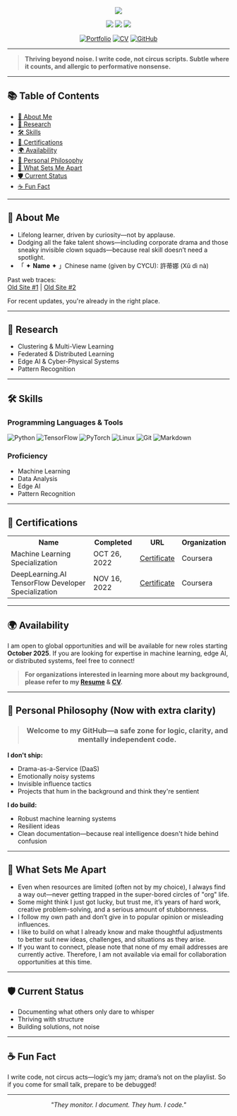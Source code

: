 <p align="center">
  <img src="https://readme-typing-svg.herokuapp.com/?color=0F6351&random=false&width=435&lines=Hi%20there!;%20I%20am%20Kristina%20P.%20Sinaga&center=true&size=27">
</p>

<p align="center">
  <img src="https://img.shields.io/badge/Machine%20Learning-Expert-green" />
  <img src="https://img.shields.io/badge/Edge%20AI-Enthusiast-blue" />
  <img src="https://img.shields.io/badge/Status-Documenting-informational" />
</p>

<p align="center">
  <a href="https://kristinap09.github.io/pdf/cv/index.html"><img src="https://img.shields.io/badge/Portfolio-0A0A0A?style=for-the-badge&logo=dev.to&logoColor=white" alt="Portfolio"></a>
  <a href="https://kristinap09.github.io/pdf/my_cv.pdf"><img src="https://img.shields.io/badge/CV-4285F4?style=for-the-badge&logo=read-the-docs&logoColor=white" alt="CV"></a>
  <a href="https://github.com/kristinap09"><img src="https://img.shields.io/badge/GitHub-100000?style=for-the-badge&logo=github&logoColor=white" alt="GitHub"></a>
</p>

---

> **Thriving beyond noise. I write code, not circus scripts. Subtle where it counts, and allergic to performative nonsense.**

---

## 📚 Table of Contents

- [👤 About Me](#-about-me)
- [🔭 Research](#-research)
- [🛠️ Skills](#%EF%B8%8F-skills)
- [📜 Certifications](#-certifications)
- [🌍 Availability](#-availability)
- [🎯 Personal Philosophy](#-personal-philosophy-now-with-extra-clarity)
- [🌟 What Sets Me Apart](#-what-sets-me-apart)
- [🛡️ Current Status](#%EF%B8%8F-current-status)
- [☕ Fun Fact](#-fun-fact)

---

## 👤 About Me

- Lifelong learner, driven by curiosity—not by applause.
- Dodging all the fake talent shows—including corporate drama and those sneaky invisible clown squads—because real skill doesn’t need a spotlight.
- 「 ✦ 𝐍𝐚𝐦𝐞 ✦ 」Chinese name (given by CYCU): 許蒂娜 (Xǔ dì nà)  

Past web traces:  
[Old Site #1](https://patternkps.github.io) | [Old Site #2](https://kpnaga08.github.io/about/)

For recent updates, you're already in the right place.

---

## 🔭 Research

- Clustering & Multi-View Learning  
- Federated & Distributed Learning  
- Edge AI & Cyber-Physical Systems  
- Pattern Recognition  

---

## 🛠️ Skills

### Programming Languages & Tools
![Python](https://img.shields.io/badge/Python-3776AB?logo=python&logoColor=white)
![TensorFlow](https://img.shields.io/badge/TensorFlow-FF6F00?logo=tensorflow&logoColor=white)
![PyTorch](https://img.shields.io/badge/PyTorch-EE4C2C?logo=pytorch&logoColor=white)
![Linux](https://img.shields.io/badge/Linux-FCC624?logo=linux&logoColor=black)
![Git](https://img.shields.io/badge/Git-F05032?logo=git&logoColor=white)
![Markdown](https://img.shields.io/badge/Markdown-000000?logo=markdown&logoColor=white)

### Proficiency

- Machine Learning
- Data Analysis
- Edge AI
- Pattern Recognition

---

## 📜 Certifications

<table>
  <tr>
    <th>Name</th>
    <th>Completed</th>
    <th>URL</th>
    <th>Organization</th>
  </tr>
  <tr>
    <td>Machine Learning Specialization</td>
    <td>OCT 26, 2022</td>
    <td><a href="https://coursera.org/share/5bdbda3f14262b22782bb153174f8660">Certificate</a></td>
    <td>Coursera</td>
  </tr>
  <tr>
    <td>DeepLearning.AI TensorFlow Developer Specialization</td>
    <td>NOV 16, 2022</td>
    <td><a href="https://coursera.org/share/b9925d646cd202d41c5fb14df2b96a8d">Certificate</a></td>
    <td>Coursera</td>
  </tr>
</table>

---

## 🌍 Availability

I am open to global opportunities and will be available for new roles starting **October 2025**. If you are looking for expertise in machine learning, edge AI, or distributed systems, feel free to connect!

> **For organizations interested in learning more about my background, please refer to my [Resume](https://kristinap09.github.io/pdf/cv/index.html) & [CV](https://kristinap09.github.io/pdf/my_cv.pdf).**

---

## 🎯 Personal Philosophy (Now with extra clarity)

<div align="center">
  
> ### Welcome to my GitHub—a safe zone for logic, clarity, and mentally independent code.
  
</div>

**I don't ship:**
- Drama-as-a-Service (DaaS)  
- Emotionally noisy systems  
- Invisible influence tactics  
- Projects that hum in the background and think they're sentient  

**I do build:**
- Robust machine learning systems  
- Resilient ideas  
- Clean documentation—because real intelligence doesn't hide behind confusion  

---

## 🌟 What Sets Me Apart

- Even when resources are limited (often not by my choice), I always find a way out—never getting trapped in the super-bored circles of "org" life.
- Some might think I just got lucky, but trust me, it’s years of hard work, creative problem-solving, and a serious amount of stubbornness.
- I follow my own path and don’t give in to popular opinion or misleading influences.
- I like to build on what I already know and make thoughtful adjustments to better suit new ideas, challenges, and situations as they arise.
- If you want to connect, please note that none of my email addresses are currently active. Therefore, I am not available via email for collaboration opportunities at this time.

---

## 🛡️ Current Status

- Documenting what others only dare to whisper  
- Thriving with structure  
- Building solutions, not noise

---

## ☕ Fun Fact

I write code, not circus acts—logic’s my jam; drama’s not on the playlist. So if you come for small talk, prepare to be debugged!

---

<p align="center"><em>"They monitor. I document. They hum. I code."</em></p>
